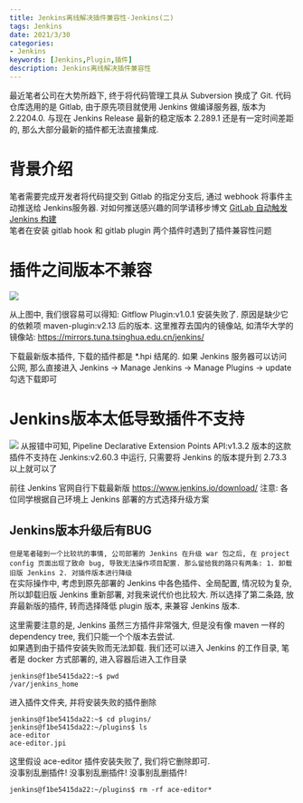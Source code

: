 ```yaml
---
title: Jenkins离线解决插件兼容性-Jenkins(二)   
tags: Jenkins
date: 2021/3/30
categories:
- Jenkins
keywords: [Jenkins,Plugin,插件]
description: Jenkins离线解决插件兼容性    
---
```

最近笔者公司在大势所趋下, 终于将代码管理工具从 Subversion 换成了 Git. 代码仓库选用的是 Gitlab, 由于原先项目就使用 Jenkins 做编译服务器, 版本为 2.2204.0. 与现在 Jenkins Release 最新的稳定版本 2.289.1 还是有一定时间差距的, 那么大部分最新的插件都无法直接集成.

<!-- more -->
# 背景介绍
笔者需要完成开发者将代码提交到 Gitlab 的指定分支后, 通过 webhook 将事件主动推送给 Jenkins服务器. 对如何推送感兴趣的同学请移步博文 [GitLab 自动触发 Jenkins 构建
](https://www.jianshu.com/p/eeb15a408d88)  
笔者在安装 gitlab hook 和 gitlab plugin 两个插件时遇到了插件兼容性问题

# 插件之间版本不兼容

![](plugin-plugin.png)

从上图中, 我们很容易可以得知: Gitflow Plugin:v1.0.1 安装失败了. 原因是缺少它的依赖项 maven-plugin:v2.13 后的版本. 这里推荐去国内的镜像站, 如清华大学的镜像站: https://mirrors.tuna.tsinghua.edu.cn/jenkins/

下载最新版本插件, 下载的插件都是 *.hpi 结尾的. 如果 Jenkins 服务器可以访问公网, 那么直接进入 Jenkins -> Manage Jenkins -> Manage Plugins -> update 勾选下载即可

# Jenkins版本太低导致插件不支持

![](plugin-jenkins-version.png)
从报错中可知, Pipeline Declarative Extension Points API:v1.3.2 版本的这款插件不支持在 Jenkins:v2.60.3 中运行, 只需要将 Jenkins 的版本提升到 2.73.3 以上就可以了  

前往 Jenkins 官网自行下载最新版 https://www.jenkins.io/download/
注意: 各位同学根据自己环境上 Jenkins 部署的方式选择升级方案

## Jenkins版本升级后有BUG
`但是笔者碰到一个比较坑的事情, 公司部署的 Jenkins 在升级 war 包之后, 在 project config 页面出现了致命 bug, 导致无法操作项目配置. 那么留给我的路只有两条: 1. 卸载旧版 Jenkins 2. 对插件版本进行降级`  
在实际操作中, 考虑到原先部署的 Jenkins 中各色插件、全局配置, 情况较为复杂, 所以卸载旧版 Jenkins 重新部署, 对我来说代价也比较大. 所以选择了第二条路, 放弃最新版的插件, 转而选择降低 plugin 版本, 来兼容 Jenkins 版本.  

这里需要注意的是, Jenkins 虽然三方插件非常强大, 但是没有像 maven 一样的 dependency tree, 我们只能一个个版本去尝试.  
如果遇到由于插件安装失败而无法卸载. 我们还可以进入 Jenkins 的工作目录, 笔者是 docker 方式部署的, 进入容器后进入工作目录
```shell
jenkins@f1be5415da22:~$ pwd
/var/jenkins_home
```

进入插件文件夹, 并将安装失败的插件删除
```shell
jenkins@f1be5415da22:~$ cd plugins/
jenkins@f1be5415da22:~/plugins$ ls
ace-editor
ace-editor.jpi
```

这里假设 ace-editor 插件安装失败了, 我们将它删除即可.     
没事别乱删插件! 没事别乱删插件! 没事别乱删插件!  
```shell
jenkins@f1be5415da22:~/plugins$ rm -rf ace-editor*
```

